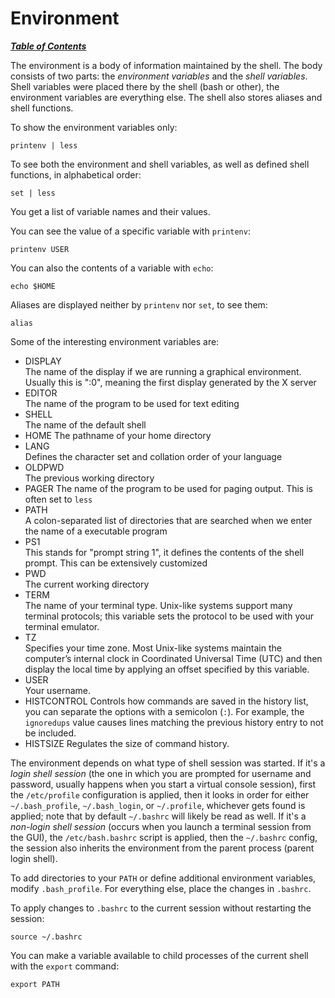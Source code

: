 # Environment

[***Table of Contents***](/README.md)  

The environment is a body of information maintained by the shell. The body
consists of two parts: the *environment variables* and the *shell variables*.
Shell variables were placed there by the shell (bash or other), the environment
variables are everything else. The shell also stores aliases and shell
functions.

To show the environment variables only:

    printenv | less

To see both the environment and shell variables, as well as defined shell
functions, in alphabetical order:

    set | less

You get a list of variable names and their values.

You can see the value of a specific variable with `printenv`:

    printenv USER

You can also the contents of a variable with `echo`:

    echo $HOME

Aliases are displayed neither by `printenv` nor `set`, to see them:

    alias

Some of the interesting environment variables are:

- DISPLAY  
  The name of the display if we are running a graphical environment. Usually
  this is ":0", meaning the first display generated by the X server
- EDITOR  
  The name of the program to be used for text editing
- SHELL  
  The name of the default shell
- HOME
  The pathname of your home directory
- LANG  
  Defines the character set and collation order of your language
- OLDPWD  
  The previous working directory
- PAGER
  The name of the program to be used for paging output. This is often set to
  `less`
- PATH  
  A colon-separated list of directories that are searched when we enter the
  name of a executable program
- PS1  
  This stands for "prompt string 1", it defines the contents of the shell
  prompt. This can be extensively customized
- PWD  
  The current working directory
- TERM  
  The name of your terminal type. Unix-like systems support many terminal
  protocols; this variable sets the protocol to be used with your terminal
  emulator.
- TZ  
  Specifies your time zone. Most Unix-like systems maintain the computer’s
  internal clock in Coordinated Universal Time (UTC) and then display the local
  time by applying an offset specified by this variable.
- USER  
  Your username.
- HISTCONTROL
  Controls how commands are saved in the history list, you can
  separate the options with a semicolon (`:`). For example, the `ignoredups`
  value causes lines matching the previous history entry to not be included.
- HISTSIZE
  Regulates the size of command history. 

The environment depends on what type of shell session was started. If it's a
*login shell session* (the one in which you are prompted for username and
password, usually happens when you start a virtual console session), first the
`/etc/profile` configuration is applied, then it looks in order for either
`~/.bash_profile`, `~/.bash_login`, or `~/.profile`, whichever gets found is
applied; note that by default `~/.bashrc` will likely be read as well. If it's
a *non-login shell session* (occurs when you launch a terminal session from the
GUI), the `/etc/bash.bashrc` script is applied, then the `~/.bashrc` config,
the session also inherits the environment from the parent process (parent login
shell).

To add directories to your `PATH` or define additional environment variables,
modify `.bash_profile`. For everything else, place the changes in `.bashrc`. 

To apply changes to `.bashrc` to the current session without restarting the
session:

    source ~/.bashrc

You can make a variable available to child processes of the current shell with
the `export` command:

    export PATH

